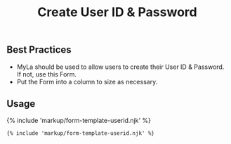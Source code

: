 ﻿---
title: Create User ID & Password
summary: The Create User ID & Password Form allows users to create and update their User ID & Password.
tags: form-templates
layout: docs/guide
eleventyNavigation:
  key: Create User ID & Password
  parent: Form Templates
  order: 4
  excerpt: The Create User ID & Password Form allows users to create and update their User ID & Password.
  img: /img/illustrations/illus-create-user-id-password.svg
---

## Best Practices

- MyLa should be used to allow users to create their User ID & Password. If not, use this Form.
- Put the Form into a column to size as necessary.

## Usage

{% include 'markup/form-template-userid.njk' %}

``` html
{% include 'markup/form-template-userid.njk' %}
```
